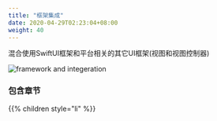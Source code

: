 ```yaml
---
title: "框架集成"
date: 2020-04-29T02:23:04+08:00
weight: 40
---
```


混合使用SwiftUI框架和平台相关的其它UI框架(视图和视图控制器)

![framework and integeration](/tutorials/framework_integration/images/framework_integeration.png?width=20pc)

### 包含章节

{{% children style="li" %}}